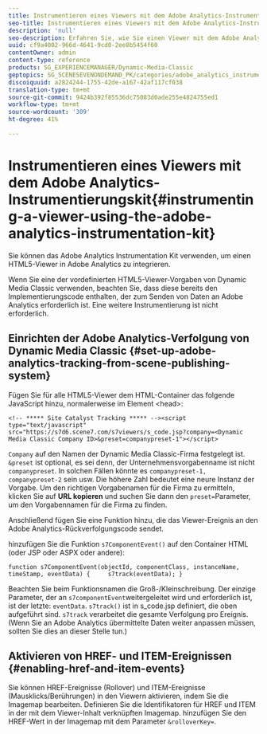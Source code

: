 ```yaml
---
title: Instrumentieren eines Viewers mit dem Adobe Analytics-Instrumentierungskit
seo-title: Instrumentieren eines Viewers mit dem Adobe Analytics-Instrumentierungskit
description: 'null'
seo-description: Erfahren Sie, wie Sie einen Viewer mit dem Adobe Analytics Instrumentation Kit instrumentieren.
uuid: cf9a4002-966d-4641-9cd0-2ee8b5454f60
contentOwner: admin
content-type: reference
products: SG_EXPERIENCEMANAGER/Dynamic-Media-Classic
geptopics: SG_SCENESEVENONDEMAND_PK/categories/adobe_analytics_instrumentation_kit
discoiquuid: a2824244-1755-42de-a167-42af117cf038
translation-type: tm+mt
source-git-commit: 9424b392f85536dc75083d0ade255e4824755ed1
workflow-type: tm+mt
source-wordcount: '309'
ht-degree: 41%

---
```



# Instrumentieren eines Viewers mit dem Adobe Analytics-Instrumentierungskit{#instrumenting-a-viewer-using-the-adobe-analytics-instrumentation-kit}

Sie können das Adobe Analytics Instrumentation Kit verwenden, um einen HTML5-Viewer in Adobe Analytics zu integrieren.

Wenn Sie eine der vordefinierten HTML5-Viewer-Vorgaben von Dynamic Media Classic verwenden, beachten Sie, dass diese bereits den Implementierungscode enthalten, der zum Senden von Daten an Adobe Analytics erforderlich ist. Eine weitere Instrumentierung ist nicht erforderlich.

## Einrichten der Adobe Analytics-Verfolgung von Dynamic Media Classic {#set-up-adobe-analytics-tracking-from-scene-publishing-system}

Fügen Sie für alle HTML5-Viewer dem HTML-Container das folgende JavaScript hinzu, normalerweise im Element &lt;head>:

```as3
<!-- ***** Site Catalyst Tracking ***** --><script type="text/javascript" src="https://s7d6.scene7.com/s7viewers/s_code.jsp?company=<Dynamic Media Classic Company ID>&preset=companypreset-1"></script>
```

`Company` auf den Namen der Dynamic Media Classic-Firma festgelegt ist. `&preset` ist optional, es sei denn, der Unternehmensvorgabenname ist nicht `companypreset`. In solchen Fällen könnte es `companypreset-1, companypreset-2` sein usw. Die höhere Zahl bedeutet eine neure Instanz der Vorgabe. Um den richtigen Vorgabenamen für die Firma zu ermitteln, klicken Sie auf **URL kopieren** und suchen Sie dann den `preset=`Parameter, um den Vorgabennamen für die Firma zu finden.

Anschließend fügen Sie eine Funktion hinzu, die das Viewer-Ereignis an den Adobe Analytics-Rückverfolgungscode sendet.

hinzufügen Sie die Funktion `s7ComponentEvent()` auf den Container HTML (oder JSP oder ASPX oder andere):

```as3
function s7ComponentEvent(objectId, componentClass, instanceName, timeStamp, eventData) {     s7track(eventData); }
```

Beachten Sie beim Funktionsnamen die Groß-/Kleinschreibung. Der einzige Parameter, der an `s7componentEvent`weitergeleitet wird und erforderlich ist, ist der letzte: `eventData`. `s7track()` ist in s_code.jsp definiert, die oben aufgeführt sind. `s7track` verarbeitet die gesamte Verfolgung pro Ereignis. (Wenn Sie an Adobe Analytics übermittelte Daten weiter anpassen müssen, sollten Sie dies an dieser Stelle tun.)

## Aktivieren von HREF- und ITEM-Ereignissen  {#enabling-href-and-item-events}

Sie können HREF-Ereignisse (Rollover) und ITEM-Ereignisse (Mausklicks/Berührungen) in den Viewern aktivieren, indem Sie die Imagemap bearbeiten. Definieren Sie die Identifikatoren für HREF und ITEM in der mit dem Viewer-Inhalt verknüpften Imagemap. hinzufügen Sie den HREF-Wert in der Imagemap mit dem Parameter `&rolloverKey=`.

